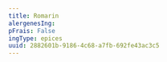```yaml
---
title: Romarin
alergenesIng:
pFrais: False
ingType: epices
uuid: 2882601b-9186-4c68-a7fb-692fe43ac3c5
---
```

